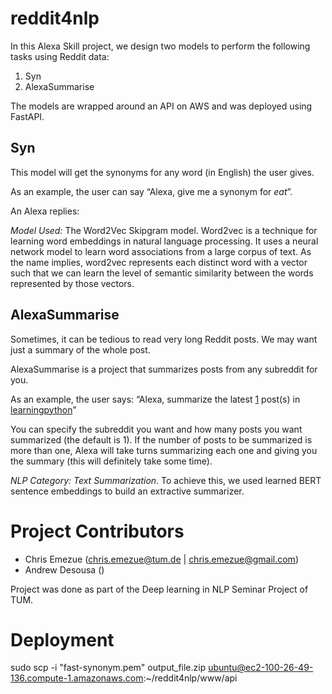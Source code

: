 # reddit4nlp

In this Alexa Skill project, we design two models to perform the following tasks using Reddit data:
1. Syn
2. AlexaSummarise

The models are wrapped around an API on AWS and was deployed using FastAPI.

## Syn
This model will get the synonyms for any word (in English) the user gives. 

As an example, the user can say “Alexa, give me a synonym for _eat_”.

An Alexa replies: 

*Model Used:* The Word2Vec Skipgram model. Word2vec is a technique for learning word embeddings in natural language processing. It uses a neural network model to learn word associations from a large corpus of text. As the name implies, word2vec represents each distinct word with a vector such that we can learn the level of semantic similarity between the words represented by those vectors. 

## AlexaSummarise
Sometimes, it can be tedious to read very long Reddit posts. We may want just a summary of the whole post.

AlexaSummarise is a project that summarizes posts from any subreddit for you. 

As an example, the user says: “Alexa, summarize the latest <ins>1</ins> post(s) in <ins>learningpython</ins>”

You can specify the subreddit you want and how many posts you want summarized (the default is 1). If the number of posts to be summarized is more than one, Alexa will take turns summarizing each one and giving you the summary (this will definitely take some time).

*NLP Category: Text Summarization*. To achieve this, we used learned BERT sentence embeddings to build an extractive summarizer.

# Project Contributors 
* Chris Emezue (chris.emezue@tum.de | chris.emezue@gmail.com)
* Andrew Desousa ()

Project was done as part of the Deep learning in NLP Seminar Project of TUM.

# Deployment
sudo scp -i "fast-synonym.pem" output_file.zip ubuntu@ec2-100-26-49-136.compute-1.amazonaws.com:~/reddit4nlp/www/api
